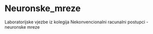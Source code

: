 # Neuronske_mreze
 Laboratorijske vjezbe iz kolegija Nekonvencionalni racunalni postupci - neuronske mreze
